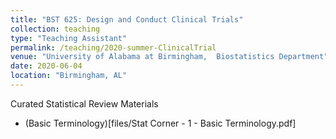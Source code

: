 ```yaml
---
title: "BST 625: Design and Conduct Clinical Trials"
collection: teaching
type: "Teaching Assistant"
permalink: /teaching/2020-summer-ClinicalTrial
venue: "University of Alabama at Birmingham,  Biostatistics Department"
date: 2020-06-04
location: "Birmingham, AL"
---
```


Curated Statistical Review Materials

* (Basic Terminology)[files/Stat Corner - 1 - Basic Terminology.pdf]